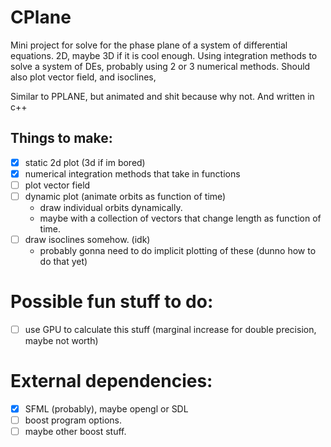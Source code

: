 # CPlane
Mini project for solve for the phase plane of a system of differential equations. 2D, maybe 3D if it is cool enough. Using integration methods to solve a system of DEs, probably using 2 or 3 numerical methods.
Should also plot vector field, and isoclines,

Similar to PPLANE, but animated and shit because why not. And written in c++



## Things to make: 
* [x] static 2d plot (3d if im bored) 
* [x] numerical integration methods that take in functions
* [ ] plot vector field 
* [ ] dynamic plot (animate orbits as function of time) 
	- draw individual orbits dynamically.
	- maybe with a collection of vectors that change length as function of time.
* [ ] draw isoclines somehow. (idk)
	- probably gonna need to do implicit plotting of these (dunno how to do that yet)

# Possible fun stuff to do:
* [ ] use GPU to calculate this stuff (marginal increase for double precision, maybe not worth) 

# External dependencies:
* [x] SFML (probably), maybe opengl or SDL 
* [ ] boost program options.
* [ ] maybe other boost stuff.
